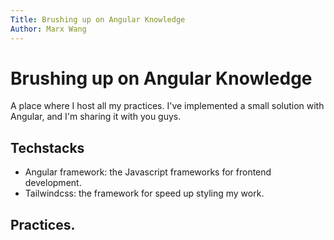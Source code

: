 ```yaml
---
Title: Brushing up on Angular Knowledge
Author: Marx Wang
---
```

# Brushing up on Angular Knowledge

A place where I host all my practices. I've implemented a small solution with Angular, and I'm sharing it with you guys.
## Techstacks
- Angular framework: the Javascript frameworks for frontend development.
- Tailwindcss: the framework for speed up styling my work.
## Practices.
